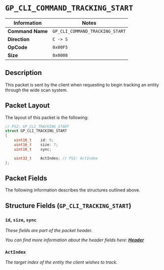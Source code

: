 # `GP_CLI_COMMAND_TRACKING_START`

| Information               | Notes |
|---                        |---    |
| **Command Name**          | `GP_CLI_COMMAND_TRACKING_START` |
| **Direction**             | `C -> S` |
| **OpCode**                | `0x00F5` |
| **Size**                  | `0x0008` |

## Description

This packet is sent by the client when requesting to begin tracking an entity through the wide scan system.

## Packet Layout

The layout of this packet is the following:

```cpp
// PS2: GP_CLI_TRACKING_START
struct GP_CLI_TRACKING_START
{
    uint16_t    id: 9;
    uint16_t    size: 7;
    uint16_t    sync;

    uint32_t    ActIndex; // PS2: ActIndex
};
```

## Packet Fields

The following information describes the structures outlined above.

## Structure Fields (`GP_CLI_TRACKING_START`)

### `id`, `size`, `sync`

_These fields are part of the packet header._

_You can find more information about the header fields here: [**Header**](/world/HEADER.md)_

### `ActIndex`

_The target index of the entity the client wishes to track._
